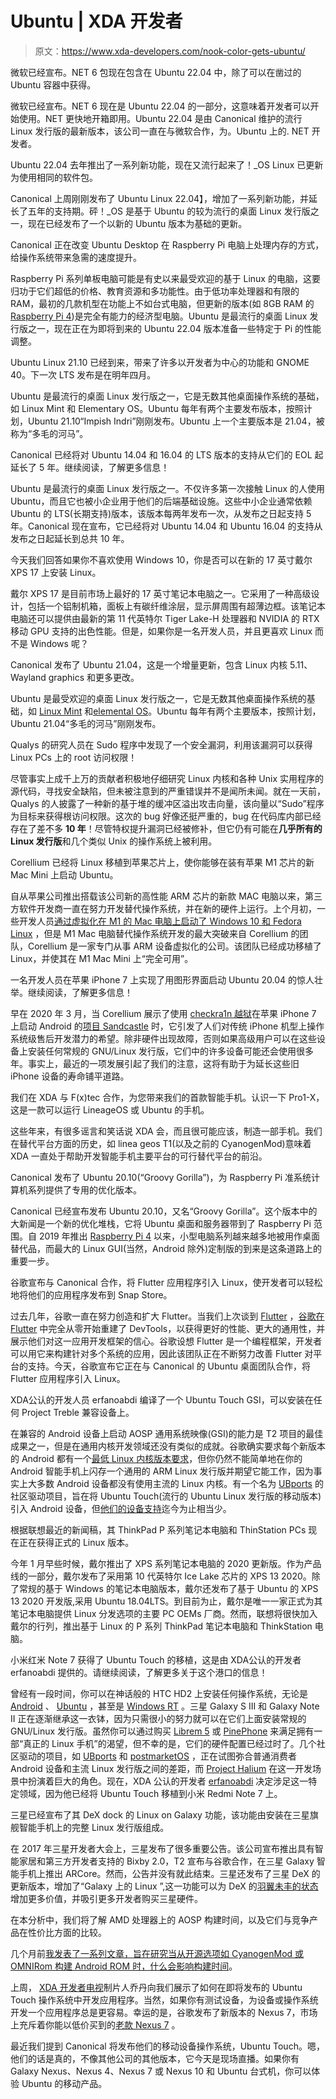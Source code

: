 # Ubuntu | XDA 开发者

> 原文：<https://www.xda-developers.com/nook-color-gets-ubuntu/>

[](/microsoft-canonical-dotnet6-ubuntu-22-04/)

微软已经宣布。NET 6 包现在包含在 Ubuntu 22.04 中，除了可以在凿过的 Ubuntu 容器中获得。

微软已经宣布。NET 6 现在是 Ubuntu 22.04 的一部分，这意味着开发者可以开始使用。NET 更快地开箱即用。Ubuntu 22.04 是由 Canonical 维护的流行 Linux 发行版的最新版本，该公司一直在与微软合作，为。Ubuntu 上的. NET 开发者。

[](/pop-os-22-04-release/)

Ubuntu 22.04 去年推出了一系列新功能，现在又流行起来了！_OS Linux 已更新为使用相同的软件包。

Canonical 上周刚刚发布了 Ubuntu Linux 22.04】，增加了一系列新功能，并延长了五年的支持期。砰！_OS 是基于 Ubuntu 的较为流行的桌面 Linux 发行版之一，现在已经发布了一个以新的 Ubuntu 版本为基础的更新。

[](/ubuntu-22-04-raspberry-pi/)

Canonical 正在改变 Ubuntu Desktop 在 Raspberry Pi 电脑上处理内存的方式，给操作系统带来急需的速度提升。

Raspberry Pi 系列单板电脑可能是有史以来最受欢迎的基于 Linux 的电脑，这要归功于它们超低的价格、教育资源和多功能性。由于低功率处理器和有限的 RAM，最初的几款机型在功能上不如台式电脑，但更新的版本(如 8GB RAM 的[Raspberry Pi 4](https://www.xda-developers.com/raspberry-pi-4-8gb-ram/))是完全有能力的经济型电脑。Ubuntu 是最流行的桌面 Linux 发行版之一，现在正在为即将到来的 Ubuntu 22.04 版本准备一些特定于 Pi 的性能调整。

[](/ubuntu-21-10-arrives/)

Ubuntu Linux 21.10 已经到来，带来了许多以开发者为中心的功能和 GNOME 40。下一次 LTS 发布是在明年四月。

Ubuntu 是最流行的桌面 Linux 发行版之一，它是无数其他桌面操作系统的基础，如 Linux Mint 和 Elementary OS。Ubuntu 每年有两个主要发布版本，按照计划，Ubuntu 21.10“Impish Indri”刚刚发布。Ubuntu 上一个主要版本是 21.04，被称为“多毛的河马”。

[](/canonical-extends-support-ubuntu-14-04-16-04-10-years/)

Canonical 已经将对 Ubuntu 14.04 和 16.04 的 LTS 版本的支持从它们的 EOL 起延长了 5 年。继续阅读，了解更多信息！

Ubuntu 是最流行的桌面 Linux 发行版之一。不仅许多第一次接触 Linux 的人使用 Ubuntu，而且它也被小企业用于他们的后端基础设施。这些中小企业通常依赖 Ubuntu 的 LTS(长期支持)版本，该版本每两年发布一次，从发布之日起支持 5 年。Canonical 现在宣布，它已经将对 Ubuntu 14.04 和 Ubuntu 16.04 的支持从发布之日起延长到总共 10 年。

[](/dell-xps-17-linux/)

今天我们回答如果你不喜欢使用 Windows 10，你是否可以在新的 17 英寸戴尔 XPS 17 上安装 Linux。

戴尔 XPS 17 是目前市场上最好的 17 英寸笔记本电脑之一。它采用了一种高级设计，包括一个铝制机箱，面板上有碳纤维涂层，显示屏周围有超薄边框。该笔记本电脑还可以提供由最新的第 11 代英特尔 Tiger Lake-H 处理器和 NVIDIA 的 RTX 移动 GPU 支持的出色性能。但是，如果你是一名开发人员，并且更喜欢 Linux 而不是 Windows 呢？

[](/ubuntu-linux-21-04-features/)

Canonical 发布了 Ubuntu 21.04，这是一个增量更新，包含 Linux 内核 5.11、Wayland graphics 和更多更改。

Ubuntu 是最受欢迎的桌面 Linux 发行版之一，它是无数其他桌面操作系统的基础，如 [Linux Mint](https://linuxmint.com/) 和[elemental OS](https://elementary.io/)。Ubuntu 每年有两个主要版本，按照计划，Ubuntu 21.04“多毛的河马”刚刚发布。

[](/linux-update-sudo-security-flaw/)

Qualys 的研究人员在 Sudo 程序中发现了一个安全漏洞，利用该漏洞可以获得 Linux PCs 上的 root 访问权限！

尽管事实上成千上万的贡献者积极地仔细研究 Linux 内核和各种 Unix 实用程序的源代码，寻找安全缺陷，但未被注意到的严重错误并不是闻所未闻。就在一天前，Qualys 的人披露了一种新的基于堆的缓冲区溢出攻击向量，该向量以“Sudo”程序为目标来获得根访问权限。这次的 bug 好像还挺严重的，bug 在代码库内部已经存在了差不多 **10 年**！尽管特权提升漏洞已经被修补，但它仍有可能在**几乎所有的 Linux 发行版**和几个类似 Unix 的操作系统上被利用。

[](/desktop-ubuntu-linux-ported-apple-m1-mac/)

Corellium 已经将 Linux 移植到苹果芯片上，使你能够在装有苹果 M1 芯片的新 Mac Mini 上启动 Ubuntu。

自从苹果公司推出搭载该公司新的高性能 ARM 芯片的新款 MAC 电脑以来，第三方软件开发商一直在努力开发替代操作系统，并在新的硬件上运行。上个月初，一些开发人员[通过虚拟化在 M1 的 Mac 电脑上启动了 Windows 10 和 Fedora Linux](https://www.xda-developers.com/apple-silicon-mac-boot-windows-10-and-linux-virtualization/) ，但是 M1 Mac 电脑替代操作系统开发的最大突破来自 Corellium 的团队，Corellium 是一家专门从事 ARM 设备虚拟化的公司。该团队已经成功移植了 Linux，并使其在 M1 Mac Mini 上“完全可用”。

[](/apple-iphone-7-ubuntu-linux-checkra1n-project-sandcastle/)

一名开发人员在苹果 iPhone 7 上实现了用图形界面启动 Ubuntu 20.04 的惊人壮举。继续阅读，了解更多信息！

早在 2020 年 3 月，当 Corellium 展示了使用 [checkra1n 越狱](https://www.xda-developers.com/jailbreak-apple-iphone-using-checkra1n-rooted-android-phone/)在苹果 iPhone 7 上启动 Android 的[项目 Sandcastle](https://www.xda-developers.com/install-android-10-apple-iphone-7-plus-project-sandcastle-checkra1n-jailbreak/) 时，它引发了人们对传统 iPhone 机型上操作系统级售后开发潜力的希望。除非硬件出现故障，否则如果高级用户可以在这些设备上安装任何常规的 GNU/Linux 发行版，它们中的许多设备可能还会使用很多年。事实上，最近的一项发展引起了我们的注意，这将有助于为延长这些旧 iPhone 设备的寿命铺平道路。

[](/pro1-x/)

我们在 XDA 与 F(x)tec 合作，为您带来我们的首款智能手机。认识一下 Pro1-X，这是一款可以运行 LineageOS 或 Ubuntu 的手机。

这些年来，有很多谣言和笑话说 XDA 会，而且很可能应该，制造一部手机。我们在替代平台方面的历史，如 linea geos T1(以及之前的 CyanogenMod)意味着 XDA 一直处于帮助开发智能手机主要平台的可行替代平台的前沿。

[](/ubuntu-20-10-groovy-gorilla-raspberry-pi-support/)

Canonical 发布了 Ubuntu 20.10(“Groovy Gorilla”)，为 Raspberry Pi 准系统计算机系列提供了专用的优化版本。

Canonical 已经宣布发布 Ubuntu 20.10，又名“Groovy Gorilla”。这个版本中的大新闻是一个新的优化堆栈，它将 Ubuntu 桌面和服务器带到了 Raspberry Pi 范围。自 2019 年推出 [Raspberry Pi 4](https://www.xda-developers.com/raspberry-pi-4-upgraded-cpu-4gb-of-ram-dual-4k-displays/) 以来，小型电脑系列越来越多地被用作桌面替代品，而最大的 Linux GUI(当然，Android 除外)定制版的到来是这条道路上的重要一步。

[](/google-partners-canonical-bring-flutter-apps-linux-ubuntu-snap-store/)

谷歌宣布与 Canonical 合作，将 Flutter 应用程序引入 Linux，使开发者可以轻松地将他们的应用程序发布到 Snap Store。

过去几年，谷歌一直在努力创造和扩大 Flutter。当我们上次谈到 [Flutter](https://www.xda-developers.com/tag/flutter/) ，[谷歌在 Flutter](https://www.xda-developers.com/google-rebuilds-flutter-dart-devtools/) 中完全从零开始重建了 DevTools，以获得更好的性能、更大的通用性，并展示他们对这一应用开发框架的信心。谷歌设想 Flutter 是一个编程框架，开发者可以用它来构建针对多个系统的应用，因此该团队正在不断努力改善 Flutter 对平台的支持。今天，谷歌宣布它正在与 Canonical 的 Ubuntu 桌面团队合作，将 Flutter 应用程序引入 Linux。

[](/ubports-gsi-brings-ubuntu-touch-to-any-project-treble-supported-android-device/)

XDA‌公认的开发人员 erfanoabdi 编译了一个 Ubuntu Touch GSI，可以安装在任何 Project Treble 兼容设备上。

在兼容的 Android 设备上启动 AOSP 通用系统映像(GSI)的能力是 T2 项目的最佳成果之一，但是在通用内核开发领域还没有类似的成就。谷歌确实要求每个新版本的 Android 都有一个[最低 Linux 内核版本要求](https://www.xda-developers.com/google-mandating-linux-kernel-versions-android-oreo/)，但你仍然不能简单地在你的 Android 智能手机上闪存一个通用的 ARM Linux 发行版并期望它能工作，因为事实上大多数 Android 设备都没有使用主流的 Linux 内核。有一个名为 [UBports](https://www.xda-developers.com/ubuntu-to-show-off-community-ports-on-oneplus-one-sony-xperia-z1-at-mwc-2016/) 的社区驱动项目，旨在将 Ubuntu Touch(流行的 Ubuntu Linux 发行版的移动版本)引入 Android 设备，但[他们的设备支持](https://devices.ubuntu-touch.io/)迄今为止相当少。

[](/lenovo-p-series-thinkpads-thinkstation-pcs-getting-linux-options/)

根据联想最近的新闻稿，其 ThinkPad P 系列笔记本电脑和 ThinStation PCs 现在正在获得正式的 Linux 版本。

今年 1 月早些时候，戴尔推出了 XPS 系列笔记本电脑的 2020 更新版。作为产品线的一部分，戴尔发布了采用第 10 代英特尔 Ice Lake 芯片的 XPS 13 2020。除了常规的基于 Windows 的笔记本电脑版本，戴尔还发布了基于 Ubuntu 的 XPS 13 2020 开发版,采用 Ubuntu 18.04LTS。到目前为止，戴尔是唯一一家正式为其笔记本电脑提供 Linux 分发选项的主要 PC OEMs 厂商。然而，联想将很快加入戴尔的行列，推出基于 Linux 的 P 系列 ThinkPad 笔记本电脑和 ThinkStation 电脑。

[](/developer-ports-ubuntu-touch-to-the-xiaomi-redmi-note-7/)

小米红米 Note 7 获得了 Ubuntu Touch 的移植，这是由 XDA‌公认的开发者 erfanoabdi 提供的。请继续阅读，了解更多关于这个港口的信息！

曾经有一段时间，你可以在神话般的 HTC HD2 上安装任何操作系统，无论是 [Android](https://forum.xda-developers.com/showpost.php?p=68623703) 、 [Ubuntu](https://forum.xda-developers.com/showthread.php?t=889433) ，甚至是 [Windows RT](https://www.xda-developers.com/htc-hd2-refuses-to-die-now-runs-windows-rt/) 。三星 Galaxy S III 和 Galaxy Note II 正在逐渐继承这一衣钵，因为只需很小的努力就可以在它们上面安装常规的 GNU/Linux 发行版。虽然你可以通过购买 [Librem 5](https://www.xda-developers.com/purism-kde-crowdsource-free-smartphone/) 或 [PinePhone](https://www.pine64.org/pinephone/) 来满足拥有一部“真正的 Linux 手机”的渴望，但不幸的是，它们的硬件配置已经过时了。几个社区驱动的项目，如 [UBports](https://www.xda-developers.com/ubuntu-to-show-off-community-ports-on-oneplus-one-sony-xperia-z1-at-mwc-2016/) 和 [postmarketOS](https://www.xda-developers.com/postmarketos-touch-optimized-linux-distro/) ，正在试图弥合普通消费者 Android 设备和主流 Linux 发行版之间的差距，而 [Project Halium](https://www.xda-developers.com/halium-is-an-open-source-project-working-towards-a-common-base-for-non-android-mobile-operating-systems/) 在这一开发场景中扮演着巨大的角色。现在，XDA 公认的开发者 [erfanoabdi](https://forum.xda-developers.com/member.php?u=6298645) 决定涉足这一特定领域，因为他已经将 Ubuntu Touch 移植到小米 Redmi Note 7 上。

[](/samsung-announces-linux-on-galaxy-for-dex/)

三星已经宣布了其 DeX dock 的 Linux on Galaxy 功能，该功能由安装在三星旗舰智能手机上的完整 Linux 发行版组成。

在 2017 年三星开发者大会上，三星发布了很多重要公告。该公司宣布推出具有智能家居和第三方开发者支持的 Bixby 2.0，T2 宣布与谷歌合作，在三星 Galaxy 智能手机上推出 ARCore。然而，公告并没有就此结束。三星还发布了三星 DeX 的更新版本，增加了“Galaxy 上的 Linux ”,这一功能可以为 DeX 的[羽翼未丰的状态](https://www.xda-developers.com/samsung-dex-is-androids-continuum-revolution-but-aimed-at-the-wrong-audience/)增加更多价值，并吸引更多开发者购买三星硬件。

[](/you-asked-we-answer-aosp-build-times-on-amd-processors/)

在本分析中，我们将了解 AMD 处理器上的 AOSP 构建时间，以及它们与竞争产品在性价比方面的比较。

几个月前[我发表了一系列文章，旨在研究当从开源选项如 CyanogenMod 或 OMNIRom 构建 Android ROM 时，什么会影响构建时间](http://www.xda-developers.com/biggest-bottlenecks-building-android-from-source/)。

[](/installing-ubuntu-touch-on-the-2012-nexus-7-xda-developer-tv/)

上周， [XDA 开发者电视](http://www.xda-developers.com/xda-tv/ "XDA Developer TV")制片人乔丹向我们展示了如何在即将发布的 Ubuntu Touch 操作系统中开发应用程序。当然，如果你有测试设备，为设备或操作系统开发一个应用程序总是更容易。幸运的是，谷歌发布了新版本的 Nexus 7，市场上充斥着你能以低价买到的[老款 Nexus 7](http://forum.xda-developers.com/forumdisplay.php?f=1673 "Nexus 7 Forums") 。

[](/ubuntu-touch-now-available/)

最近我们提到 Canonical 将发布他们的移动设备操作系统，Ubuntu Touch。嗯，他们的话是真的，不像其他公司的其他版本，它今天是现场直播。如果你有 Galaxy Nexus、Nexus 4、Nexus 7 或 Nexus 10 和 Ubuntu 台式机，你可以体验 Ubuntu 的移动产品。